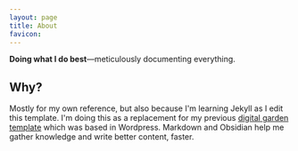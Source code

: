 ```yaml
---
layout: page
title: About
favicon: 
---
```


**Doing what I do best**—meticulously documenting everything.

## Why?
Mostly for my own reference, but also because I'm learning Jekyll as I edit this template. I'm doing this as a replacement for my previous [digital garden template](https://megu.space) which was based in Wordpress. Markdown and Obsidian help me gather knowledge and write better content, faster.
